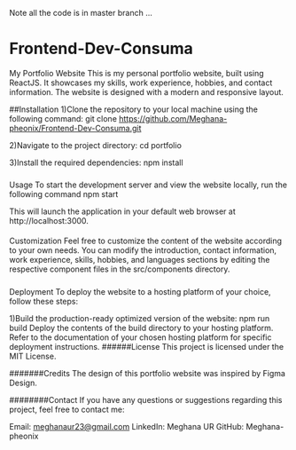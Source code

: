 Note all the code is in master branch ...
# Frontend-Dev-Consuma
My Portfolio Website
This is my personal portfolio website, built using ReactJS. It showcases my skills, work experience, hobbies, and contact information. The website is designed with a modern and responsive layout.

##Installation
1)Clone the repository to your local machine using the following command:
git clone https://github.com/Meghana-pheonix/Frontend-Dev-Consuma.git

2)Navigate to the project directory:
cd portfolio

3)Install the required dependencies:
npm install


###
Usage
To start the development server and view the website locally, run the following command
npm start

This will launch the application in your default web browser at http://localhost:3000.

####
Customization
Feel free to customize the content of the website according to your own needs. You can modify the introduction, contact information, work experience, skills, hobbies, and languages sections by editing the respective component files in the src/components directory.

#####
Deployment
To deploy the website to a hosting platform of your choice, follow these steps:

1)Build the production-ready optimized version of the website:
npm run build
Deploy the contents of the build directory to your hosting platform. Refer to the documentation of your chosen hosting platform for specific deployment instructions.
######License
This project is licensed under the MIT License.

#######Credits
The design of this portfolio website was inspired by Figma Design.

########Contact
If you have any questions or suggestions regarding this project, feel free to contact me:

Email: meghanaur23@gmail.com
LinkedIn: Meghana UR
GitHub: Meghana-pheonix
